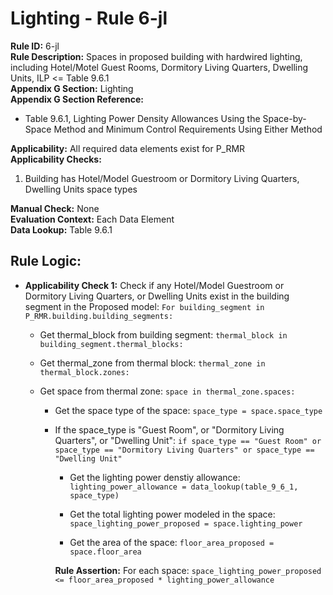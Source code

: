 
# Lighting - Rule 6-jl

**Rule ID:** 6-jl  
**Rule Description:** Spaces in proposed building with hardwired lighting, including Hotel/Motel Guest Rooms, Dormitory Living Quarters, Dwelling Units, ILP <= Table 9.6.1  
**Appendix G Section:** Lighting  
**Appendix G Section Reference:**  

- Table 9.6.1, Lighting Power Density Allowances Using the Space-by-Space Method and Minimum Control Requirements Using Either Method  

**Applicability:** All required data elements exist for P_RMR  
**Applicability Checks:**  

  1. Building has Hotel/Model Guestroom or Dormitory Living Quarters, Dwelling Units space types  

**Manual Check:** None  
**Evaluation Context:** Each Data Element  
**Data Lookup:** Table 9.6.1  
## Rule Logic: 

- **Applicability Check 1:** Check if any Hotel/Model Guestroom or Dormitory Living Quarters, or Dwelling Units exist in the building segment in the Proposed model: ```For building_segment in P_RMR.building.building_segments:```  

  - Get thermal_block from building segment: ```thermal_block in building_segment.thermal_blocks:```

  - Get thermal_zone from thermal block: ```thermal_zone in thermal_block.zones:```

  - Get space from thermal zone: ```space in thermal_zone.spaces:```  

    - Get the space type of the space: ```space_type = space.space_type```  

    - If the space_type is "Guest Room", or "Dormitory Living Quarters", or "Dwelling Unit": ```if space_type == "Guest Room" or space_type == "Dormitory Living Quarters" or space_type == "Dwelling Unit"```  

      - Get the lighting power denstiy allowance: ```lighting_power_allowance = data_lookup(table_9_6_1, space_type)```

      - Get the total lighting power modeled in the space: ```space_lighting_power_proposed = space.lighting_power```  

      - Get the area of the space: ```floor_area_proposed = space.floor_area```  

      **Rule Assertion:** For each space: ```space_lighting_power_proposed <= floor_area_proposed * lighting_power_allowance```  
